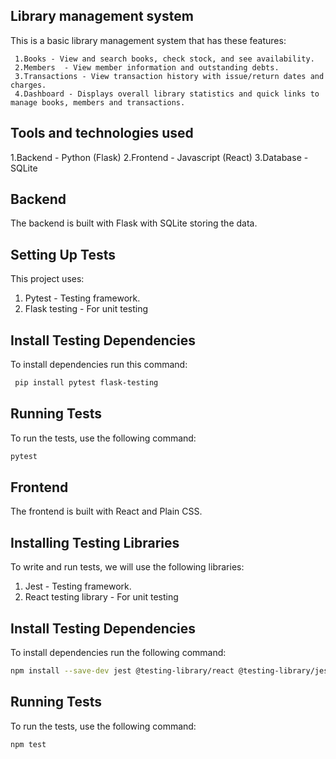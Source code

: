 ## Library management system ##
This is a basic library management system that has these features:

     1.Books - View and search books, check stock, and see availability.
     2.Members  - View member information and outstanding debts.
     3.Transactions - View transaction history with issue/return dates and charges.
     4.Dashboard - Displays overall library statistics and quick links to manage books, members and transactions.

## Tools and technologies used

   1.Backend - Python (Flask)
   2.Frontend - Javascript (React)
   3.Database - SQLite

## Backend
The backend is built with Flask with SQLite storing the data.

## Setting Up Tests
This project uses:
 1. Pytest - Testing framework. 
 2. Flask testing - For unit testing

 ## Install Testing Dependencies
To install dependencies run this command:
 
 ```sh
  pip install pytest flask-testing
```

## Running Tests
To run the tests, use the following command:

```sh
pytest
```

## Frontend
The frontend is built with React and Plain CSS.
    
## Installing Testing Libraries
To write and run tests, we will use the following libraries:
  1. Jest - Testing framework.
  2. React testing library - For unit testing 

  ## Install Testing Dependencies
  To install dependencies run the following command:

```sh
npm install --save-dev jest @testing-library/react @testing-library/jest-dom @testing-library/user-event
```   

## Running Tests
To run the tests, use the following command:

```sh
npm test
```         

      